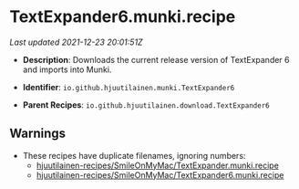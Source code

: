 # TextExpander6.munki.recipe

_Last updated 2021-12-23 20:01:51Z_

- **Description**: Downloads the current release version of TextExpander 6 and imports into Munki.

- **Identifier**: `io.github.hjuutilainen.munki.TextExpander6`

- **Parent Recipes**: `io.github.hjuutilainen.download.TextExpander6`


## Warnings

- These recipes have duplicate filenames, ignoring numbers:
    - [hjuutilainen-recipes/SmileOnMyMac/TextExpander.munki.recipe](/autopkg-dupe-tracker/hjuutilainen-recipes/SmileOnMyMac/TextExpander.munki.recipe)
    - [hjuutilainen-recipes/SmileOnMyMac/TextExpander6.munki.recipe](/autopkg-dupe-tracker/hjuutilainen-recipes/SmileOnMyMac/TextExpander6.munki.recipe)
